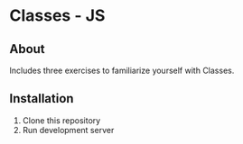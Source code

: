 # Classes - JS

## About
Includes three exercises to familiarize yourself with Classes.

## Installation
1. Clone this repository
2. Run development server